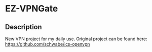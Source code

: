 EZ-VPNGate
=============

Description
------------
New VPN project for my daily use. Original project can be found here: https://github.com/schwabe/ics-openvpn

